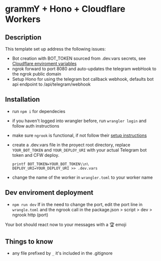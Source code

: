 # grammY + Hono + Cloudflare Workers

## Description
This template set up address the following issues:
  - Bot creation with BOT_TOKEN sourced from .dev.vars secrets, see [Cloudflare enviroment variables](https://developers.cloudflare.com/workers/configuration/environment-variables/#add-environment-variables-via-the-dashboard)
  - ngrok forward to port 8080 and auto-updates the telegram webHook to the ngrok public domain
  - Setup Hono for using the telegram bot callback webhook, defaults bot api endpoint to /api/telegram/webhook

## Installation
- run `npm i` for dependecies
- if you haven't logged into wrangler before, run `wrangler login` and follow auth instructions
- make sure `ngrook` is functional, if not follow their [setup instructions](https://dashboard.ngrok.com/get-started/setup/linux)  
- create a .dev.vars file in the proyect root directory, replace `YOUR_BOT_TOKEN` and `YOUR_DEPLOY_URI` with your actual Telegram bot token and CFW deploy.

  ```
  printf BOT_TOKEN=YOUR_BOT_TOKEN\\n\
  DEPLOY_URI=YOUR_DEPLOY_URI >> .dev.vars
  ```
- change the name of the worker in `wrangler.toml` to your worker name

## Dev enviroment deployment
- `npm run dev` 
 If in the need to change the port, edit the port line in `wrangle.toml` and the ngrook call in the package.json > script > dev > ngrook http (port)

Your bot should react now to your messages with a 🏆 emoji
 
## Things to know
- any file prefixed by `_` it's included in the .gitignore
